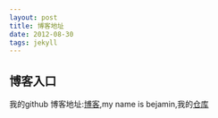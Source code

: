 ```yaml
---
layout: post
title: 博客地址
date: 2012-08-30
tags: jekyll  
---
```


## 博客入口
我的github 博客地址:[博客](https://github.com/bestfutureforus/bestfutureforus.github.io),my name is bejamin,我的[仓库](https://github.com/bestfutureforus)

